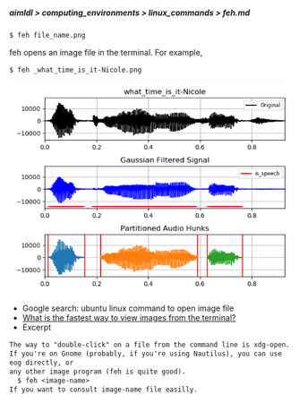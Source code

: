 ##### aimldl > computing_environments > linux_commands > feh.md

```bash
$ feh file_name.png
```
feh opens an image file in the terminal. For example,
```bash
$ feh _what_time_is_it-Nicole.png
```
<img src="images/_what_time_is_it-Nicole.png">

* Google search: ubuntu linux command to open image file
* [What is the fastest way to view images from the terminal?](https://unix.stackexchange.com/questions/35333/what-is-the-fastest-way-to-view-images-from-the-terminal)
* Excerpt
```
The way to "double-click" on a file from the command line is xdg-open. 
If you're on Gnome (probably, if you're using Nautilus), you can use eog directly, or 
any other image program (feh is quite good).
  $ feh <image-name>
If you want to consult image-name file easilly.
```
